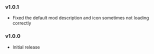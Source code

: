 ### v1.0.1

- Fixed the default mod description and icon sometimes not loading correctly

### v1.0.0

- Initial release